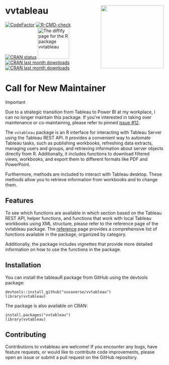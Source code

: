 # vvtableau <a href='https://github.com/vusaverse/vvtableau'><img src="man/figures/hex-vvtableau.png" style="float:right; height:200px;" height="200" align="right"/></a>

[![CodeFactor](https://www.codefactor.io/repository/github/vusaverse/vvtableau/badge)](https://www.codefactor.io/repository/github/vusaverse/vvtableau)
[![R-CMD-check](https://github.com/vusaverse/vvtableau/actions/workflows/R-CMD-check.yaml/badge.svg)](https://github.com/vusaverse/vvtableau/actions/workflows/R-CMD-check.yaml)
[![CRAN status](https://www.r-pkg.org/badges/version/vvtableau)](https://CRAN.R-project.org/package=vvtableau/)
<a href="https://diffify.com/R/vvtableau" target="_blank"><img src="https://diffify.com/diffify-badge.svg" alt="The diffify page for the R package vvtableau" style="width: 100px; max-width: 100%;"></a>
[![CRAN last month downloads](https://cranlogs.r-pkg.org/badges/last-month/vvtableau?color=green/)](https://cran.r-project.org/package=vvtableau/)
[![CRAN last month downloads](https://cranlogs.r-pkg.org/badges/grand-total/vvtableau?color=green/)](https://cran.r-project.org/package=vvtableau/)

# Call for New Maintainer
> [!IMPORTANT]
> Due to a strategic transition from Tableau to Power BI at my workplace, I can no longer maintain this package. If you're interested in taking over maintenance or co-maintaining, please refer to pinned [issue #12](https://github.com/vusaverse/vvtableau/issues/12).


The `vvtableau` package is an R interface for interacting with Tableau Server using the Tableau REST API. It provides a convenient way to automate Tableau tasks, such as publishing workbooks, refreshing data extracts, managing users and groups, and retrieving information about server objects directly from R. Additionally, it includes functions to download filtered views, workbooks, and export them to different formats like PDF and PowerPoint.

Furthermore, methods are included to interact with Tableau desktop. These methods allow you to retrieve information from workbooks and to change them.


## Features
To see which functions are available in which section based on the Tableau REST API, helper functions, and functions that work with local Tableau workbooks using XML structure, please refer to the reference page of the vvtableau package. The [reference](https://vusaverse.github.io/vvtableau/reference/index.html) page provides a comprehensive list of functions available in the package, organized by category.

Additionally, the package includes vignettes that provide more detailed information on how to use the functions in the package.

## Installation

You can install the tableauR package from GitHub using the devtools package:

```{r}
devtools::install_github("vusaverse/vvtableau")
library(vvtableau)
```

The package is also available on CRAN:

```{r}
install.packages("vvtableau")
library(vvtableau)
```

## Contributing

Contributions to vvtableau are welcome! If you encounter any bugs, have feature requests, or would like to contribute code improvements, please open an issue or submit a pull request on the GitHub repository.
